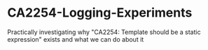 # CA2254-Logging-Experiments
Practically investigating why "CA2254: Template should be a static expression" exists and what we can do about it
